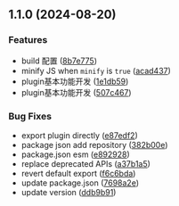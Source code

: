 

## 1.1.0 (2024-08-20)


### Features

* build 配置 ([8b7e775](https://github.com/includeios/vite-plugin-template-html/commit/8b7e775d7a8f1ddfd2c7e50e434293e6a53b71d4))
* minify JS when `minify` is `true` ([acad437](https://github.com/includeios/vite-plugin-template-html/commit/acad437022de1eeeabcf19742321342ad88cd9a7))
* plugin基本功能开发 ([1e1db59](https://github.com/includeios/vite-plugin-template-html/commit/1e1db59ab46fd468c94d396d5f0e7c9f28427811))
* plugin基本功能开发 ([507c467](https://github.com/includeios/vite-plugin-template-html/commit/507c4677e2d7fd4a8c81f0757fb51294e52775de))


### Bug Fixes

* export plugin directly ([e87edf2](https://github.com/includeios/vite-plugin-template-html/commit/e87edf2092361d7910b195f85904ba90877b4abb))
* package json add repository ([382b00e](https://github.com/includeios/vite-plugin-template-html/commit/382b00e2e654a541a7a21dbf84accdaca4c04d42))
* package.json esm ([e892928](https://github.com/includeios/vite-plugin-template-html/commit/e89292809d6af71d7258db8a7897c13b7fc611f4))
* replace deprecated APIs ([a37b1a5](https://github.com/includeios/vite-plugin-template-html/commit/a37b1a5da3837f357e25c5f5abcc41e966761e8d))
* revert default export ([f6c6bda](https://github.com/includeios/vite-plugin-template-html/commit/f6c6bda87655d619334e3c7729a15486a71e1360))
* update package.json ([7698a2e](https://github.com/includeios/vite-plugin-template-html/commit/7698a2e79372dcb7d55188488a999a83cde852af))
* update version ([ddb9b91](https://github.com/includeios/vite-plugin-template-html/commit/ddb9b91c229de72e37db9ff2eae1ac27807de41f))
